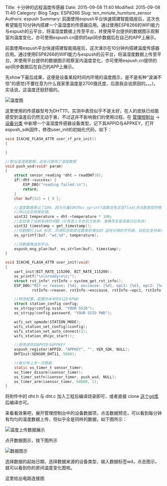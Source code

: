 Title: 十分钟的远程温度传感器
Date: 2015-09-08 11:40
Modified: 2015-09-08 11:40
Category: Blog
Tags: ESP8266
Slug: ten_minute_humiture_sensor
Authors: espush
Summary: 前面使用espush平台快速搭建智能插座后，这次也希望能在10分钟内搭建一个温湿度的传感器应用。通过使用ESP8266的WIFI能力与espush的云平台，将温湿度数据上传至平台，并使用平台提供的数据图示观察室内温度变化，亦可使用espush.cn提供的api同步数据后在自己的APP上展示。


前面使用espush平台快速搭建智能插座后，这次演示在10分钟内搭建温度传感器应用。通过使用ESP8266的WIFI能力与espush的云平台，将温湿度数据上传至平台，并使用平台提供的数据图示观察室内温度变化，亦可使用espush.cn提供的api同步数据后在自己的APP上展示。

先show下最后成果，这便是设备某段时间内环境的温度图示，是不是有种“波澜不惊”的感觉(不要在意为什么我家里温度是2700摄氏度，后面我会说原因的。。。)，实话说，这温度还挺舒服的。

![温度图]({filename}/images/wd_graphic.png)

这里使用的传感器型号为DHT111，实测中表现似乎不是太好，在人的皮肤已经能感受到温差后仍然无动于衷，不过这并不影响我们的使用过程。在 [管理控制台](https://espush.cn/web/) ->[设备分类](https://espush.cn/web/apps/) 中新增一个温湿度传感器设备类型，记下其APPID与APPKEY，打开espush_sdk固件，修改user_init的初始化代码，如下：

```C
void ICACHE_FLASH_ATTR user_rf_pre_init()
{

}

//取出温湿度数据，此处只使用了温度数据
void push_wsd(void* param)
{
	struct sensor_reading *dht = readDHT(0);
	if(!dht->success) {
		ESP_DBG("reading failed.\n");
		return;
	}
	char buf[32] = { 0 };

	//温度数据乘以了100，因为乐鑫SDK的os_sprintf函数没有实现float浮点数类型的格式化
	//所以此处简单处理。
	uint32 temperature = dht->temperature * 100;
	//此处取了当前系统时间戳（只有连上平台后方有效，准确而言是连接过后有效）
	uint32 timestamp = get_timestamp();
	//将数据打上wd 标签，所谓标签即是在数居前增加的 逗号分隔的字符串，目前仅支持单标签
	os_sprintf(buf, "wd,%d", temperature);

	//将数据推送到平台。
	espush_msg_plan(buf, os_strlen(buf), timestamp);
}

void ICACHE_FLASH_ATTR user_init(void)
{
	uart_init(BIT_RATE_115200, BIT_RATE_115200);
	os_printf("\n\nready\n\n;");
	struct rst_info* rstInfo = system_get_rst_info();
	ESP_DBG("RST => reason: [%d], exccause: [%d], epc1: [%d], epc2: [%d], epc3: [%d], excvaddr: [%d], depc: [%d]\n",
			rstInfo->reason, rstInfo->exccause, rstInfo->epc1, rstInfo->epc2, rstInfo->epc3, rstInfo->excvaddr, rstInfo->depc);

    //修改配置，配置你本地的SSID与PWD
	struct station_config config;
	os_strcpy(config.ssid, "YOUR SSID");
	os_strcpy(config.password, "YOUR SSID PWD");

	wifi_set_opmode(STATION_MODE);
	wifi_station_set_config(&config);
	wifi_station_set_auto_connect(1);
	wifi_station_dhcpc_start();

	//修改成你的APPID与APPKEY
	espush_register(APPID, "APPKEY", "", VER_SDK, NULL);
	DHTInit(SENSOR_DHT11, 5000);

	//每分钟上传一次数据
	static os_timer_t sensor_timer;
	os_timer_disarm(&sensor_timer);
	os_timer_setfn(&sensor_timer, push_wsd, NULL);
	os_timer_arm(&sensor_timer, 60000, 1);
}
```

将附件中的 dht.h 与 dht.c 加入工程后编译烧录即可，或者直接 clone [这个git库](https://github.com/pushdotccgzs/espush_sdk) 后编译亦可。

来看看效果吧，展开管理控制台中的设备数据项，点击数据预览，可以看到每分钟有均匀的温度数据上传，但似乎全是同样的数据，如下图所示：

![温度上传数据展示]({filename}/images/wd_data.png)


点开数据图示，按下图所示

![数据图示]({filename}/images/data_graphic_src.png)

选择数据的起始日期，选择数据来源的设备类型，输入数据标签wd，点击图示，就可以看到你的房间温度变化图啦。

这里给出电路连接图

